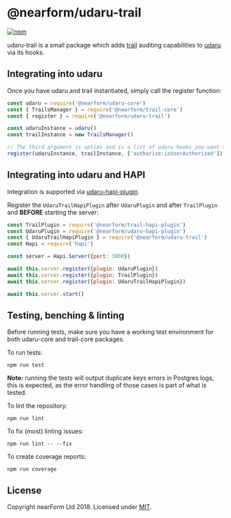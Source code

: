 # @nearform/udaru-trail

[![npm][npm-badge]][npm-url]

udaru-trail is a small package which adds [trail][trail] auditing capabilities to [udaru][udaru] via its hooks.

## Integrating into udaru

Once you have udaru and trail instantiated, simply call the register function:

```javascript
const udaru = require('@nearform/udaru-core')
const { TrailsManager } = require('@nearform/trail-core')
const { register } = require('@nearform/udaru-trail')

const udaruInstance = udaru()
const trailInstance = new TrailsManager()

// The third argument is option and is a list of udaru hooks you want to log. If omitted, all supported udaru hooks will be logged.
register(udaruInstance, trailInstance, ['authorize:isUserAuthorized'])
```

## Integrating into udaru and HAPI

Integration is supported via [udaru-hapi-plugin][udaru-hapi-plugin].

Register the `UdaruTrailHapiPlugin` after `UdaruPlugin` and after `TrailPlugin` and **BEFORE** starting the server:

```javascript
const TrailPlugin = require('@nearform/trail-hapi-plugin')
const UdaruPlugin = require('@nearform/udaru-hapi-plugin')
const { UdaruTrailHapiPlugin } = require('@nearform/udaru-trail')
const Hapi = require('hapi')

const server = Hapi.Server({port: 3000})

await this.server.register({plugin: UdaruPlugin})
await this.server.register({plugin: TrailPlugin})
await this.server.register({plugin: UdaruTrailHapiPlugin})

await this.server.start()
```

## Testing, benching & linting

Before running tests, make sure you have a working test environment for both udaru-core and trail-core packages.

To run tests:

```
npm run test
```

**Note:** running the tests will output duplicate keys errors in Postgres logs, this is expected, as the error handling of those cases is part of what is tested.

To lint the repository:

```
npm run lint
```

To fix (most) linting issues:

```
npm run lint -- --fix
```

To create coverage reports:

```
npm run coverage
```

## License

Copyright nearForm Ltd 2018. Licensed under [MIT][license].

[npm-url]: https://npmjs.org/package/@nearform/udaru-trail
[npm-badge]: https://img.shields.io/npm/v/@nearform/udaru-trail.svg
[trail]: https://github.com/nearform/trail
[udaru]: https://github.com/nearform/udaru
[udaru-hapi-plugin]: https://github.com/nearform/udaru/tree/master/packages/udaru-hapi-plugin
[license]: ./LICENSE.md
